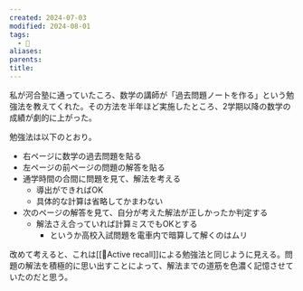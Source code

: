 ```yaml
---
created: 2024-07-03
modified: 2024-08-01
tags:
  - 💭
aliases: 
parents: 
title: 
---
```

私が河合塾に通っていたころ、数学の講師が「過去問題ノートを作る」という勉強法を教えてくれた。その方法を半年ほど実施したところ、2学期以降の数学の成績が劇的に上がった。

勉強法は以下のとおり。
- 右ページに数学の過去問題を貼る
- 左ページの前ページの問題の解答を貼る
- 通学時間の合間に問題を見て、解法を考える
	- 導出ができればOK 
	- 具体的な計算は省略してかまわない
- 次のページの解答を見て、自分が考えた解法が正しかったか判定する
	- 解法さえ合っていれば計算ミスでもOKとする
		- というか高校入試問題を電車内で暗算して解くのはムリ

改めて考えると、これは[[📝Active recall]]による勉強法と同じように見える。問題の解法を積極的に思い出すことによって、解法までの道筋を色濃く記憶させていたのだと思う。